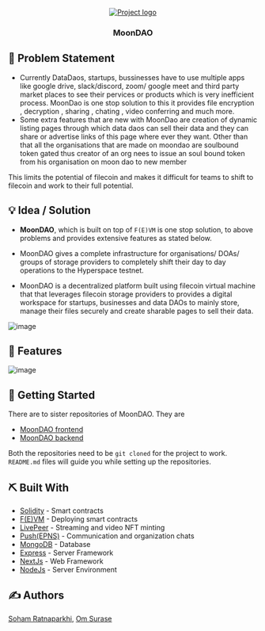 <p align="center">
  <a href="" rel="noopener">
 <img src="https://user-images.githubusercontent.com/92905626/219963934-5bccf2b3-6e5f-4098-a6b0-e99243749902.png" alt="Project logo"></a>
</p>
<h3 align="center">MoonDAO</h3>


## 🧐 Problem Statement <a name="#problem-statement"> </a>

* Currently DataDaos, startups, bussinesses have to use multiple apps like google drive, slack/discord, zoom/ google meet and third party market places to see their pervices or products which is very inefficient process. MoonDao is one stop solution to this it provides file encryption , decryption , sharing , chating , video conferring and much more.
* Some extra features that are new with MoonDao are creation of dynamic listing pages through which data daos can sell their data and they can share or advertise links of this page where ever they want. Other than that all the organisations that are made on moondao are soulbound token gated thus creator of an org nees to issue an soul bound token from his organisation on moon dao to new member 

This limits the potential of filecoin and makes it difficult for teams to shift to filecoin and work to their full potential.

## 💡 Idea / Solution <a name="#idea"> </a>

- **MoonDAO**, which is built on top of `F(E)VM` is one stop solution, to above problems and provides extensive features as stated below.

- MoonDAO gives a complete infrastructure for organisations/ DOAs/ groups of storage providers to completely shift their day to day operations to the Hyperspace testnet.

- MoonDAO is a decentralized platform built using filecoin virtual machine that that leverages filecoin storage providers to provides a 
digital workspace for startups, businesses and data DAOs to mainly  store, manage their files securely and create sharable pages to sell their data. 

![image](https://user-images.githubusercontent.com/92905626/219964272-4ea24297-e026-40fa-9bab-a35e4077bca0.png)

## 🚀 Features <a name="#future-scope"> </a>

![image](https://user-images.githubusercontent.com/92905626/219964166-8104126b-15b4-4299-ad20-3b38fc7fa049.png)

## 🏁 Getting Started <a name="#getting-started"> </a>

There are to sister repositories of MoonDAO. They are
- [MoonDAO frontend](https://github.com/omsurase/MoonDao-frontend)
- [MoonDAO backend](https://github.com/omsurase/MoonDao-Backend)

Both the repositories need to be `git cloned` for the project to work. `README.md` files will guide you while setting up the repositories.

## ⛏️ Built With <a name = "tech-stack"></a>

- [Solidity](https://soliditylang.org/) - Smart contracts
- [F(E)VM](https://fvm.filecoin.io/) - Deploying smart contracts
- [LivePeer](https://livepeer.org/) - Streaming and video NFT minting
- [Push(EPNS)](https://push.org/) - Communication and organization chats
- [MongoDB](https://www.mongodb.com/) - Database
- [Express](https://expressjs.com/) - Server Framework
- [NextJs](https://nextjs.org/) - Web Framework
- [NodeJs](https://nodejs.org/en/) - Server Environment

## ✍️ Authors <a name = "authors"></a>

[Soham Ratnaparkhi](https://github.com/SohamRatnaparkhi), [Om Surase](https://github.com/omsurase)
